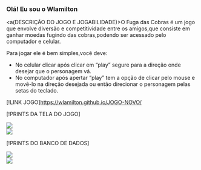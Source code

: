 ### Olá! Eu sou o Wlamilton

<a(DESCRIÇÃO DO JOGO E JOGABILIDADE)>O Fuga das Cobras é um jogo que envolve diversão e competitividade entre os amigos,que consiste em ganhar moedas fugindo das cobras,podendo ser acessado pelo computador e celular.

Para jogar ele é bem simples,você deve:
* No celular clicar após clicar em “play” segure para a direção onde desejar que o personagem vá.
* No computador após apertar “play” tem a opção de clicar pelo mouse e movê-lo na direção desejada ou então direcionar o personagem pelas setas do teclado.

[!LINK JOGO]https://wlamilton.github.io/JOGO-NOVO/

[!PRINTS DA TELA DO JOGO]

<img src="https://github.com/wlamilton/JOGO-NOVO/assets/164428034/01130b57-0ed5-4a8a-a245-85a2e726defb">
<br>
<img src="https://github.com/wlamilton/JOGO-NOVO/assets/164428034/385cf185-74f2-470d-ae9d-7dada5f23358">
<br>

[!PRINTS DO BANCO DE DADOS]

<img src="https://github.com/wlamilton/JOGO-NOVO/assets/164428034/0c534134-7845-4e62-8e4b-3a6c7f8a94d4">
<br>
<img src="https://github.com/wlamilton/JOGO-NOVO/assets/164428034/8f4357f5-df81-4e44-be02-b8923065b459">
